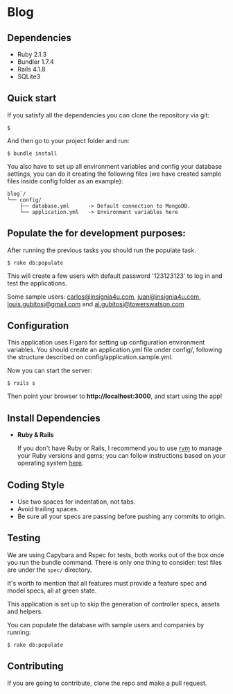 Blog
=======

Dependencies
-------

 - Ruby 2.1.3
 - Bundler 1.7.4
 - Rails 4.1.8
 - SQLite3

Quick start
-------

If you satisfy all the dependencies you can clone the repository via git:

```
$
```

And then go to your project folder and run:

```
$ bundle install
```

You also have to set up all environment variables and config your database settings, you can do it creating the following files (we have created sample files inside config folder as an example):

```
blog`/
└── config/
    ├── database.yml      -> Default connection to MongoDB.
    └── application.yml   -> Environment variables here
```


Populate the for development purposes:
-------

After running the previous tasks you should run the populate task.

```
$ rake db:populate
```

This will create a few users with default password '123123123' to log in and test the applications.

Some sample users: carlos@insignia4u.com, juan@insignia4u.com, louis.gubitosi@gmail.com and al.gubitosi@towerswatson.com

Configuration
-------

This application uses Figaro for setting up configuration environment variables. You should create an application.yml file under config/, following the structure described on config/application.sample.yml.

Now you can start the server:

```
$ rails s
```

Then point your browser to **http://localhost:3000**, and start using the app!

Install Dependencies
-------
- **Ruby & Rails**

    If you don't have Ruby or Rails, I recommend you to use [rvm][1] to manage your Ruby versions and gems; you can follow instructions based on your operating system [here][2].


Coding Style
------
 - Use two spaces for indentation, not tabs.
 - Avoid trailing spaces.
 - Be sure all your specs are passing before pushing any commits to origin.

Testing
-------

We are using Capybara and Rspec for tests, both works out of the box once you run the bundle command. There is only one thing to consider: test files are under the `spec/` directory.

It's worth to mention that all features must provide a feature spec and model specs, all at green state.

This application is set up to skip the generation of controller specs, assets and helpers.

You can populate the database with sample users and companies by running:

```
$ rake db:populate
```

Contributing
-------

If you are going to contribute, clone the repo and make a pull request.

[1]: https://rvm.io/rvm/install
[2]: http://railsapps.github.io/installing-rails.html
